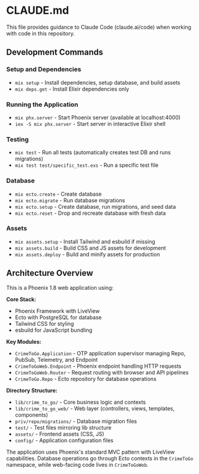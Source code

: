 # CLAUDE.md

This file provides guidance to Claude Code (claude.ai/code) when working with code in this repository.

## Development Commands

### Setup and Dependencies
- `mix setup` - Install dependencies, setup database, and build assets
- `mix deps.get` - Install Elixir dependencies only

### Running the Application
- `mix phx.server` - Start Phoenix server (available at localhost:4000)
- `iex -S mix phx.server` - Start server in interactive Elixir shell

### Testing
- `mix test` - Run all tests (automatically creates test DB and runs migrations)
- `mix test test/specific_test.exs` - Run a specific test file

### Database
- `mix ecto.create` - Create database
- `mix ecto.migrate` - Run database migrations
- `mix ecto.setup` - Create database, run migrations, and seed data
- `mix ecto.reset` - Drop and recreate database with fresh data

### Assets
- `mix assets.setup` - Install Tailwind and esbuild if missing
- `mix assets.build` - Build CSS and JS assets for development
- `mix assets.deploy` - Build and minify assets for production

## Architecture Overview

This is a Phoenix 1.8 web application using:

**Core Stack:**
- Phoenix Framework with LiveView
- Ecto with PostgreSQL for database
- Tailwind CSS for styling
- esbuild for JavaScript bundling

**Key Modules:**
- `CrimeToGo.Application` - OTP application supervisor managing Repo, PubSub, Telemetry, and Endpoint
- `CrimeToGoWeb.Endpoint` - Phoenix endpoint handling HTTP requests
- `CrimeToGoWeb.Router` - Request routing with browser and API pipelines
- `CrimeToGo.Repo` - Ecto repository for database operations

**Directory Structure:**
- `lib/crime_to_go/` - Core business logic and contexts
- `lib/crime_to_go_web/` - Web layer (controllers, views, templates, components)
- `priv/repo/migrations/` - Database migration files
- `test/` - Test files mirroring lib structure
- `assets/` - Frontend assets (CSS, JS)
- `config/` - Application configuration files

The application uses Phoenix's standard MVC pattern with LiveView capabilities. Database operations go through Ecto contexts in the `CrimeToGo` namespace, while web-facing code lives in `CrimeToGoWeb`.